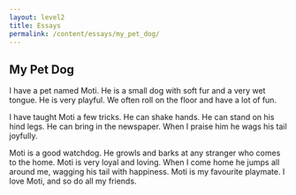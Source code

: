```yaml
---
layout: level2
title: Essays
permalink: /content/essays/my_pet_dog/
---
```


## My Pet Dog

I have a pet named Moti. He is a small dog with soft fur and a very wet tongue. He is very playful. We often roll on the floor and have a lot of fun.

I have taught Moti a few tricks. He can shake hands. He can stand on his hind legs. He can bring in the newspaper. When I praise him he wags his tail joyfully.

Moti is a good watchdog. He growls and barks at any stranger who comes to the home. Moti is very loyal and loving. When I come home he jumps all around me, wagging his tail with happiness. Moti is my favourite playmate. I love Moti, and so do all my friends.
